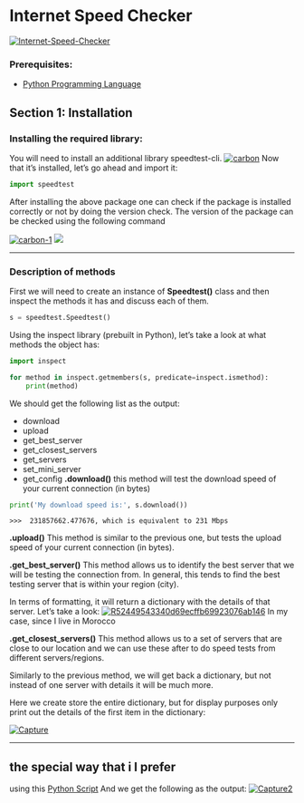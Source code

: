 # Internet Speed Checker

<a href="https://ibb.co/yFRvfZH"><img src="https://i.ibb.co/pjPV0MY/Internet-Speed-Checker.png" alt="Internet-Speed-Checker" border="0"></a>
### Prerequisites: 
- [ Python Programming Language](https://www.python.org/ " Python Programming Language")
## Section 1: Installation

### Installing the required library:
You will need to install an additional library speedtest-cli.
<a href="https://ibb.co/9GT0768"><img src="https://i.ibb.co/9GT0768/carbon.png" alt="carbon" border="0"></a>
Now that it’s installed, let’s go ahead and import it:

```python
import speedtest
```

After installing the above package one can check if the package is installed correctly or not by doing the version check. The version of the package can be checked using the following command

<a href="https://ibb.co/hWhgy6f"><img src="https://i.ibb.co/hWhgy6f/carbon-1.png" alt="carbon-1" border="0"></a> 
[![](https://media.geeksforgeeks.org/wp-content/uploads/20200213185821/speedtest-cli-version1.png)](https://media.geeksforgeeks.org/wp-content/uploads/20200213185821/speedtest-cli-version1.png)

------------
### Description of methods
First we will need to create an instance of **Speedtest()** class and then inspect the methods it has and discuss each of them.
```python
s = speedtest.Speedtest()
```
Using the inspect library (prebuilt in Python), let’s take a look at what methods the  object has:
```python
import inspect

for method in inspect.getmembers(s, predicate=inspect.ismethod):
    print(method)

```
We should get the following list as the output:

- download
- upload
- get_best_server
- get_closest_servers
- get_servers
- set_mini_server
- get_config
**.download()**
this method will test the download speed of your current connection (in bytes)
```python
print('My download speed is:', s.download())
```
`>>>  231857662.477676, which is equivalent to 231 Mbps`


**.upload()**
This method is similar to the previous one, but tests the upload speed of your current connection (in bytes). 

**.get_best_server()**
This method allows us to identify the best server that we will be testing the connection from. In general, this tends to find the best testing server that is within your region (city).

In terms of formatting, it will return a dictionary with the details of that server. Let’s take a look:
<a href="https://ibb.co/HhzQZLm"><img src="https://i.ibb.co/PDh8ksB/R52449543340d69ecffb69923076ab146.png" alt="R52449543340d69ecffb69923076ab146" border="0"></a>
In my case, since I live in Morocco

**.get_closest_servers()**
This method allows us to a set of servers that are close to our location and we can use these after to do speed tests from different servers/regions.

Similarly to the previous method, we will get back a dictionary, but not instead of one server with details it will be much more.

Here we create store the entire dictionary, but for display purposes only print out the details of the first item in the dictionary:

<a href="https://ibb.co/K7wc6nz"><img src="https://i.ibb.co/vmYC19v/Capture.png" alt="Capture" border="0"></a>

------------


## the special way that i I prefer
using this [Python Script](https://github.com/O-zbair/Internet-Speed-Checker/blob/main/Checker.py "Python Script")
And we get the following as the output:
<a href="https://imgbb.com/"><img src="https://i.ibb.co/ZxrLPpq/Capture2.png" alt="Capture2" border="0"></a>

